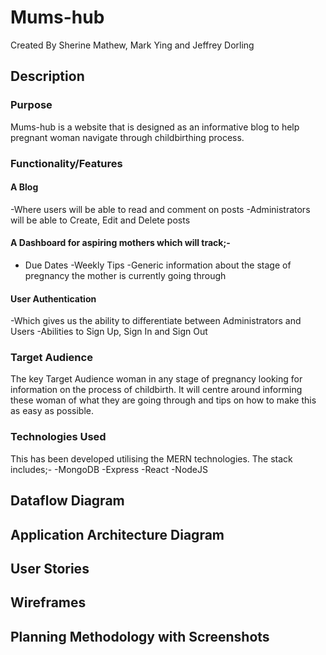# Mums-hub
Created By Sherine Mathew, Mark Ying and Jeffrey Dorling

## Description 
### Purpose
Mums-hub is a website that is designed as an informative blog to help pregnant woman navigate through 
childbirthing process.  

### Functionality/Features
#### A Blog
-Where users will be able to read and comment on posts
-Administrators will be able to Create, Edit and Delete posts

#### A Dashboard for aspiring mothers which will track;-
- Due Dates 
-Weekly Tips
-Generic information about the stage of pregnancy the mother is currently going through

#### User Authentication
-Which gives us the ability to differentiate between Administrators and Users
-Abilities to Sign Up, Sign In and Sign Out

### Target Audience
The key Target Audience woman in any stage of pregnancy looking for information on the process of childbirth. 
It will centre around informing these woman of what they are going through and tips on how to make this as 
easy as possible.  

### Technologies Used
This has been developed utilising the MERN technologies. The stack includes;-
-MongoDB
-Express
-React
-NodeJS

## Dataflow Diagram

## Application Architecture Diagram 

## User Stories

## Wireframes

## Planning Methodology with Screenshots 